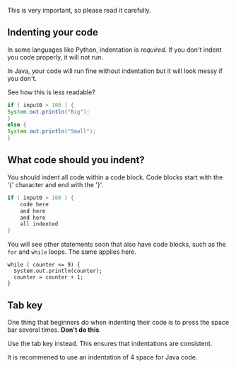 This is very important, so please read it carefully.

## Indenting your code
In some languages like Python, indentation is *required*. If you don't indent you code properly, it will not run.

In Java, your code will run fine without indentation but it will look messy if you don't.

See how this is less readable?

```java
if ( input0 > 100 ) {
System.out.println("Big");
}
else {
System.out.println("Small");
}
```

## What code should you indent?
You should indent all code within a code block. Code blocks start with the '{' character and end with the '}'.

```java
if ( input0 > 100 ) {
    code here
    and here
    and here
    all indented
}
```

You will see other statements soon that also have code blocks, such as the `for` and `while` loops. The same applies here.

```javas
while ( counter <= 9) {
  System.out.println(counter);
  counter = counter + 1;
}
```

## Tab key
One thing that beginners do when indenting their code is to press the space bar several times. **Don't do this**.

Use the tab key instead. This ensures that indentations are consistent.

It is recommened to use an indentation of 4 space for Java code.

